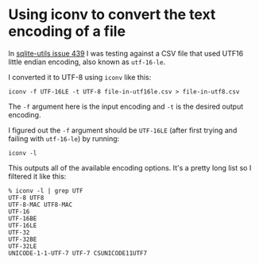 # Using iconv to convert the text encoding of a file

In [sqlite-utils issue 439](https://github.com/simonw/sqlite-utils/issues/439) I was testing against a CSV file that used UTF16 little endian encoding, also known as `utf-16-le`.

I converted it to UTF-8 using `iconv` like this:

    iconv -f UTF-16LE -t UTF-8 file-in-utf16le.csv > file-in-utf8.csv

The `-f` argument here is the input encoding and `-t` is the desired output encoding.

I figured out the `-f` argument should be `UTF-16LE` (after first trying and failing with `utf-16-le`) by running:

    iconv -l

This outputs all of the available encoding options. It's a pretty long list so I filtered it like this:
```
% iconv -l | grep UTF
UTF-8 UTF8
UTF-8-MAC UTF8-MAC
UTF-16
UTF-16BE
UTF-16LE
UTF-32
UTF-32BE
UTF-32LE
UNICODE-1-1-UTF-7 UTF-7 CSUNICODE11UTF7
```

